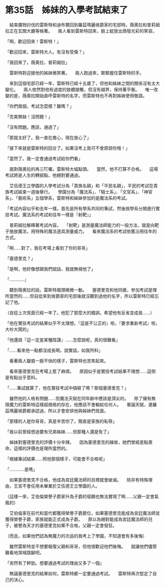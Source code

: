 # 第35話　姊妹的入學考試結束了

　結束魔物討伐的雷斯特和迪布爾回到羅茲瑪麗侯爵家的宅邸時，薇奧拉和普莉姆拉正在玄關大廳等候著。
　兩人看到雷斯特回來，臉上綻放出煥發光彩的笑容。

「啊，歡迎回來！雷斯特！」

「歡迎回來，雷斯特大人。有沒有受傷？」

「我回來了。薇奧拉，普莉姆拉」

　雷斯特對迎接他的姊妹微笑著。
　兩人跑過來，緊緊握住雷斯特的手。

　來到這個宅邸已經一年，雷斯特已經十五歲了，但他和姊妹之間的關係沒有太大變化。
　兩人依然對他有過度的肢體接觸，但沒有越界，保持著平衡。
　唯一改變的是，薇奧拉開始直呼雷斯特的名字，而雷斯特也不再對姊妹使用敬語。

「你們兩個，考試怎麼樣？難嗎？」

「完美無缺！沒問題！」

「沒有問題。應該，通過了」

「那就太好了。我一直在擔心，現在放心了」

「接下來就是雷斯特的回合了。如果沒考上我可不會原諒你哦！」

「當然了。我一定會通過考試給你們看」

　面對薇奧拉的再三叮囑，雷斯特大幅點頭。
　當然，他不打算不合格。
　這場考試將是人生的轉捩點，他絕對要通過。

　艾伍德王立學園的入學考試分為「貴族名額」和「平民名額」，平民的考試在貴族考試結束一週後舉行。
　學園分為「魔法系」、「騎士系」、「文官系」、「神官系」、「藝術系」五個學系，雷斯特和姊妹參加的是魔法系的考試。

「考試內容似乎和去年一樣。首先是所有學系共同的筆試，然後按學系分開進行實技考試。魔法系的考試和往年一樣是『射靶』」

　普莉姆拉解釋著考試內容。
　「射靶」是測量魔法師能力的一般方法，就是向靶子施放魔法，用特殊的魔法道具測量威力。
　看來魔法系的考試依舊沿用往年的方式。

「啊……對了，我在考場上看到了你的哥哥」

「塞德里克？」

「是啊，他好像想跟我們說話，我就無視他了」

「…………」

　聽到薇奧拉的話，雷斯特眉頭微微一動。
　塞德里克和他同歲，參加考試是理所當然的……但自從來到侯爵家的宅邸後就沒聽到過他的名字，所以雷斯特已經忘記了他。

（自從上次見面已經一年了。他犯了那麼大的錯誤。希望他有反省並成長……）

「他在實技考試的結果似乎不太理想。『這是不公正的』啦，『要求重新考試』啦，大吵大鬧的」

「他還說『這一定是某種陰謀』……怎麼說呢，真的很難看」

「……看來他一點都沒成長啊。說實話，如我所料」

　看著兩人皺眉一臉不快的樣子，雷斯特也苦笑起來。

　看來塞德里克在考場上惹了麻煩。
　原因似乎是實技考試結果不理想……這倒是有點出乎意料。

「……筆試就算了，他在實技考試中搞砸了嗎？那個塞德里克？」

　雖然他的人格有問題……但魔法天賦在同年齡中應該是頂尖的。
　除了擁有無限魔力的雷斯特這樣超規格的存在，他應該不會輸給任何人。
　單論天賦，連羅茲瑪麗侯爵都承認過，所以才會安排他與姊妹們見面。

「那樣的人是你哥哥，真是辛苦你了。簡直是家族的恥辱」

「我以前曾經想過要有兄弟姊妹……但那種人還是免了」

　姊妹對塞德里克的評價十分辛辣。
　因為塞德里克的緣故，她們曾經差點喪命，這樣的評價也是理所當然的。

「根據筆試結果……照他那個樣子，可能會不合格呢」

「…………是嗎」

　如果塞德里克不合格，他成為宮廷魔法師的目標就會破滅。
　除非有特殊理由，王宮不會任用未畢業於艾伍德王立學園的人。

（這樣一來，艾伯倫榮譽子爵家升為子爵的宿願也無法實現了啊……父親一定會氣瘋的）

　艾伯倫家在前代和當代都獲得榮譽子爵爵位，如果塞德里克能成為宮廷魔法師並獲得榮譽子爵，家族就能正式成為子爵。
　原以為絕對能成為宮廷魔法師的兒子，被譽為天才的塞德里克如果不合格，父親一定會發狂。

（而且，如果他們認為無魔力的次品的我考上了學園，不知道會有多後悔）

　雖然雷斯特並不想要報復父親和哥哥，但他很歡迎他們後悔。
　就讓他們儘管難看地哭喊跳腳吧。

「突然有了幹勁。想要通過考試的理由又多了一個」

　無論塞德里克的結果如何，雷斯特都一定要通過考試。
　雷斯特再次堅定了自己的決心。